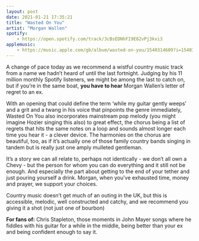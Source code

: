 ```yaml
---
layout: post
date: 2021-01-21 17:35:21
title: "Wasted On You"
artist: "Morgan Wallen"
spotify: 
    - https://open.spotify.com/track/3cBsEDNhFI9E82vPj3kvi3
applemusic: 
    - https://music.apple.com/gb/album/wasted-on-you/1540314609?i=1540314624
---
```


A change of pace today as we recommend a wistful country music track from a name we hadn’t heard of until the last fortnight. Judging by his 11 million monthly Spotify listeners, we might be among the last to catch on, but if you’re in the same boat, **you have to hear** Morgan Wallen’s letter of regret to an ex.

With an opening that could define the term ‘while my guitar gently weeps’ and a grit and a twang in his voice that pinpoints the genre immediately, Wasted On You also incorporates mainstream pop melody (you might imagine Hozier singing this also) to great effect, the chorus being a list of regrets that hits the same notes on a loop and sounds almost longer each time you hear it - a clever device.  The harmonies on the chorus are beautiful, too, as if it’s actually one of those family country bands singing in tandem but is really just one amply mulleted gentleman. 

It’s a story we can all relate to, perhaps not identically - we don’t all own a Chevy - but the person for whom you can do everything and it still not be enough. And especially the part about getting to the end of your tether and just pouring yourself a drink. Morgan, when you’ve exhausted time, money and prayer, we support your choices. 

Country music doesn’t get much of an outing in the UK, but this is accessible, melodic, well constructed and catchy, and we recommend you giving it a shot (not just one of bourbon)

**For fans of:** Chris Stapleton, those moments in John Mayer songs where he fiddles with his guitar for a while in the middle, being better than your ex and being confident enough to say it. 

